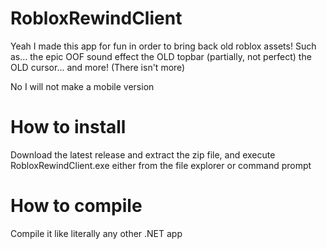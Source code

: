 # RobloxRewindClient
Yeah I made this app for fun in order to bring back old roblox assets!
Such as...
the epic OOF sound effect
the OLD topbar (partially, not perfect)
the OLD cursor...
and more! (There isn't more)

No I will not make a mobile version

# How to install
Download the latest release and extract the zip file, and execute RobloxRewindClient.exe either from the file explorer or command prompt

# How to compile
Compile it like literally any other .NET app
